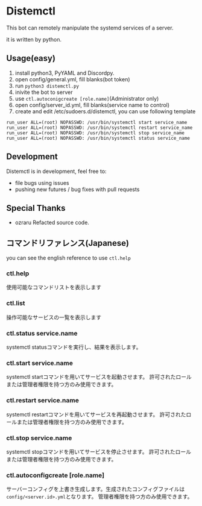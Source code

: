 # Distemctl

This bot can remotely manipulate the systemd services of a server.

it is written by python.

## Usage(easy)

1. install python3, PyYAML and Discordpy.
2. open config/general.yml, fill blanks(bot token)
3. run `python3 distemctl.py`
4. inivite the bot to server
5. use `ctl.autoconigcreate [role.name]`(Administrator only)
6. open config/server_id.yml, fill blanks(service name to control)
7. create and edit /etc/sudoers.d/distemctl, you can use following template
```
run_user ALL=(root) NOPASSWD: /usr/bin/systemctl start service_name
run_user ALL=(root) NOPASSWD: /usr/bin/systemctl restart service_name
run_user ALL=(root) NOPASSWD: /usr/bin/systemctl stop service_name
run_user ALL=(root) NOPASSWD: /usr/bin/systemctl status service_name
```

## Development

Distemctl is in development, feel free to:

* file bugs using issues
* pushing new futures / bug fixes with pull requests

## Special Thanks

* ozraru
  Refacted source code.

## コマンドリファレンス(Japanese)

you can see the english reference to use `ctl.help`

### ctl.help

使用可能なコマンドリストを表示します

### ctl.list

操作可能なサービスの一覧を表示します

### ctl.status service.name

systemctl statusコマンドを実行し、結果を表示します。

### ctl.start service.name

systemctl startコマンドを用いてサービスを起動させます。
許可されたロールまたは管理者権限を持つ方のみ使用できます。

### ctl.restart service.name

systemctl restartコマンドを用いてサービスを再起動させます。
許可されたロールまたは管理者権限を持つ方のみ使用できます。

### ctl.stop service.name

systemctl stopコマンドを用いてサービスを停止させます。
許可されたロールまたは管理者権限を持つ方のみ使用できます。

### ctl.autoconfigcreate [role.name]

サーバーコンフィグを上書き生成します。生成されたコンフィグファイルは`config/<server.id>.yml`となります。
管理者権限を持つ方のみ使用できます。